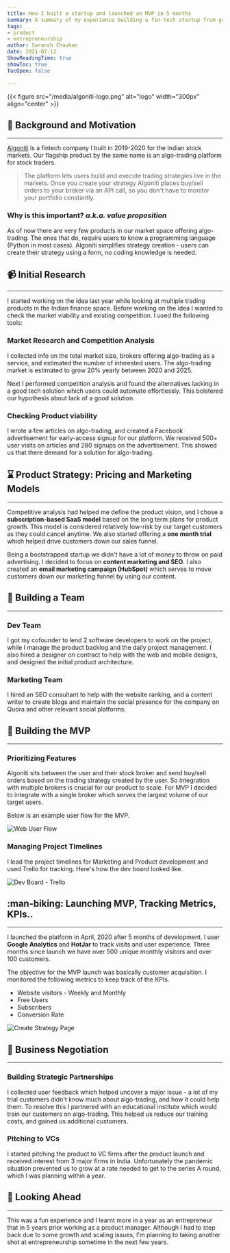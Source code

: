 ```yaml
---
title: How I built a startup and launched an MVP in 5 months
summary: A summary of my experience building a fin-tech startup from ground-up
tags:
- product
- entrepreneurship
author: Saransh Chauhan
date: 2021-07-12
ShowReadingTime: true
showToc: true
TocOpen: false

---
```

<!-- ![Algoniti](/algoniti-logo.png) -->

{{< figure src="/media/algoniti-logo.png" alt="logo" width="300px" align="center" >}}

## :scroll: Background and Motivation

***

[Algoniti](https://www.algoniti.com) is a fintech company I built in 2019-2020 for the Indian stock markets. Our flagship product by the same name is an algo-trading platform for stock traders.

> The platform lets users build and execute trading strategies live in the markets. Once you create your strategy Algoniti places buy/sell orders to your broker via an API call, so you don't have to monitor your portfolio constantly.

### Why is this important? _a.k.a. value proposition_

As of now there are very few products in our market space offering algo-trading. The ones that do, require users to know a programming language (Python in most cases). Algoniti simplifies strategy creation - users can create their strategy using a form, no coding knowledge is needed.

## :video_camera: Initial Research

***

I started working on the idea last year while looking at multiple trading products in the Indian finance space. Before working on the idea I wanted to check the market viability and existing competition. I used the following tools:

### Market Research and Competition Analysis

I collected info on the total market size, brokers offering algo-trading as a service, and estimated the number of interested users. The algo-trading market is estimated to grow 20% yearly between 2020 and 2025.

Next I performed competition analysis and found the alternatives lacking in a good tech solution which users could automate effortlessly. This bolstered our hypothesis about lack of a good solution.

### Checking Product viability

I wrote a few articles on algo-trading, and created a Facebook advertisement for early-access signup for our platform. We received 500+ user visits on articles and 280 signups on the advertisement. This showed us that there demand for a solution for algo-trading.

## :hourglass: Product Strategy: Pricing and Marketing Models

***

Competitive analysis had helped me define the product vision, and I chose a **subscription-based SaaS model** based on the long term plans for product growth. This model is considered relatively low-risk by our target customers as they could cancel anytime. We also started offering a **one month trial** which helped drive customers down our sales funnel.

Being a bootstrapped startup we didn't have a lot of money to throw on paid advertising. I decided to focus on **content marketing and SEO**. I also created an **email marketing campaign (HubSpot)** which serves to move customers down our marketing funnel by using our content.

## :ninja: Building a Team

***

### Dev Team

I got my cofounder to lend 2 software developers to work on the project, while I manage the product backlog and the daily project management. I also hired a designer on contract to help with the web and mobile designs, and designed the initial product architecture.

### Marketing Team

I hired an SEO consultant to help with the website ranking, and a content writer to create blogs and maintain the social presence for the company on Quora and other relevant social platforms.

## :crystal_ball: Building the MVP

***

### Prioritizing Features

Algoniti sits between the user and their stock broker and send buy/sell orders based on the trading strategy created by the user. So integration with multiple brokers is crucial for our product to scale. For MVP I decided to integrate with a single broker which serves the largest volume of our target users.

Below is an example user flow for the MVP.

![Web User Flow](/algoniti-user-flow.jpg)

### Managing Project Timelines

I lead the project timelines for Marketing and Product development and used Trello for tracking. Here's how the dev board looked like.

![Dev Board - Trello](/algoniti-proj-mgt.png)

## :man-biking: Launching MVP, Tracking Metrics, KPIs..

***

I launched the platform in April, 2020 after 5 months of development. I user **Google Analytics** and **HotJar** to track visits and user experience. Three months since launch we have over 500 unique monthly visitors and over 100 customers.

The objective for the MVP launch was basically customer acquisition. I monitored the following metrics to keep track of the KPIs.

* Website visitors - Weekly and Monthly
* Free Users
* Subscribers
* Conversion Rate

![Create Strategy Page](/algoniti-create-strategy.png)

## :wrestling: Business Negotiation

***

### Building Strategic Partnerships

I collected user feedback which helped uncover a major issue - a lot of my trial customers didn't know much about algo-trading, and how it could help them. To resolve this I partnered with an educational institute which would train our customers on algo-trading. This helped us reduce our training costs, and gained us additional customers.

### Pitching to VCs

I started pitching the product to VC firms after the product launch and received interest from 3 major firms in India. Unfortunately the pandemic situation prevented us to grow at a rate needed to get to the series A round, which I was planning within a year.

## :rocket: Looking Ahead

***

This was a fun experience and I learnt more in a year as an entrepreneur that in 5 years prior working as a product manager. Although I had to step back due to some growth and scaling issues, I'm planning to taking another shot at entrepreneurship sometime in the next few years.